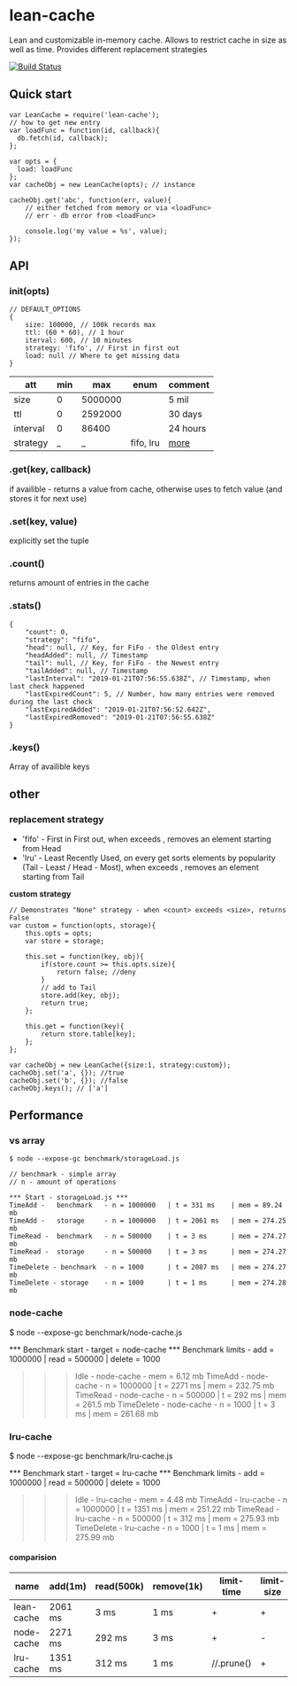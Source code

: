 # lean-cache
Lean and customizable in-memory cache.
Allows to restrict cache in size as well as time. Provides different replacement strategies

[![Build Status](https://travis-ci.org/AlexShkunov/lean-cache.svg?branch=master)](https://travis-ci.org/AlexShkunov/lean-cache)

## Quick start
```
var LeanCache = require('lean-cache');
// how to get new entry
var loadFunc = function(id, callback){
  db.fetch(id, callback);  
};

var opts = {
  load: loadFunc 
};
var cacheObj = new LeanCache(opts); // instance

cacheObj.get('abc', function(err, value){
    // either fetched from memory or via <loadFunc>
    // err - db error from <loadFunc>
    
    console.log('my value = %s', value);
});
```

## API
### init(opts)
```
// DEFAULT_OPTIONS
{
	size: 100000, // 100k records max
	ttl: (60 * 60), // 1 hour
	iterval: 600, // 10 minutes
	strategy: 'fifo', // First in first out
	load: null // Where to get missing data
}
```
|att|min|max|enum|comment|
|---|---|---|---|---|
|size|0|5000000| | 5 mil |
|ttl|0|2592000| | 30 days |
|interval|0|86400| | 24 hours |
|strategy| _ | _ | fifo, lru | [more](#other)

### .get(key, callback)
if availible - returns a value from cache,
otherwise uses <loadFunc> to fetch value (and stores it for next use)

### .set(key, value)
explicitly set the tuple

### .count()
returns amount of entries in the cache

### .stats()

```
{
	"count": 0,
	"strategy": "fifo",
	"head": null, // Key, for FiFo - the Oldest entry
	"headAdded": null, // Timestamp
	"tail": null, // Key, for FiFo - the Newest entry
	"tailAdded": null, // Timestamp
	"lastInterval": "2019-01-21T07:56:55.638Z", // Timestamp, when last check happened
	"lastExpiredCount": 5, // Number, how many entries were removed during the last check
	"lastExpiredAdded": "2019-01-21T07:56:52.642Z",
	"lastExpiredRemoved": "2019-01-21T07:56:55.638Z"
}
```

### .keys()
Array of availible keys

## other
### replacement strategy
- 'fifo' - First in First out, when <count> exceeds <size>, removes an element starting from Head
- 'lru' - Least Recently Used, on every get sorts elements by popularity (Tail - Least / Head - Most), when <count> exceeds <size>, removes an element starting from Tail

**custom strategy**
```
// Demonstrates "None" strategy - when <count> exceeds <size>, returns False
var custom = function(opts, storage){
	this.opts = opts;
	var store = storage;
	
	this.set = function(key, obj){
		if(store.count >= this.opts.size){
			return false; //deny
		}
		// add to Tail
		store.add(key, obj);
		return true;
	};
	
	this.get = function(key){
		return store.table[key];
	};
};

var cacheObj = new LeanCache({size:1, strategy:custom});
cacheObj.set('a', {}); //true
cacheObj.set('b', {}); //false
cacheObj.keys(); // ['a']
```

## Performance
### vs array
```
$ node --expose-gc benchmark/storageLoad.js

// benchmark - simple array
// n - amount of operations

*** Start - storageLoad.js ***
TimeAdd - 	benchmark 	- n = 1000000 	| t = 331 ms 	| mem = 89.24 mb
TimeAdd - 	storage 	- n = 1000000 	| t = 2061 ms 	| mem = 274.25 mb
TimeRead - 	benchmark	- n = 500000 	| t = 3 ms 		| mem = 274.27 mb
TimeRead - 	storage		- n = 500000 	| t = 3 ms 		| mem = 274.27 mb
TimeDelete - benchmark	- n = 1000 		| t = 2087 ms 	| mem = 274.27 mb
TimeDelete - storage	- n = 1000 		| t = 1 ms 		| mem = 274.28 mb
```

### node-cache
$ node --expose-gc benchmark/node-cache.js

*** Benchmark start - target = node-cache
*** Benchmark limits - add = 1000000 | read = 500000 | delete = 1000
>>> Idle - 			node-cache   										- mem = 6.12 mb
>>> TimeAdd - 		node-cache        	- n = 1000000 	| t = 2271 ms 	| mem = 232.75 mb
>>> TimeRead - 		node-cache       	- n = 500000 	| t = 292 ms 	| mem = 261.5 mb
>>> TimeDelete - 	node-cache     		- n = 1000 		| t = 3 ms 		| mem = 261.68 mb

### lru-cache
$ node --expose-gc benchmark/lru-cache.js

*** Benchmark start - target = lru-cache
*** Benchmark limits - add = 1000000 | read = 500000 | delete = 1000
>>> Idle - 			lru-cache    										- mem = 4.48 mb
>>> TimeAdd - 		lru-cache         	- n = 1000000 	| t = 1351 ms 	| mem = 251.22 mb
>>> TimeRead - 		lru-cache        	- n = 500000 	| t = 312 ms 	| mem = 275.93 mb
>>> TimeDelete - 	lru-cache      		- n = 1000 		| t = 1 ms 		| mem = 275.99 mb

#### comparision

| name       | add(1m) | read(500k) | remove(1k) | limit-time | limit-size | load-missing |
|------------|---------|------------|------------|------------|------------|--------------|
| lean-cache | 2061 ms | 3 ms       | 1 ms       | +          | +          | +            |
| node-cache | 2271 ms | 292 ms     | 3 ms       | +          | -          | -            |
| lru-cache  | 1351 ms | 312 ms     | 1 ms       | //.prune() | +          | -            |


